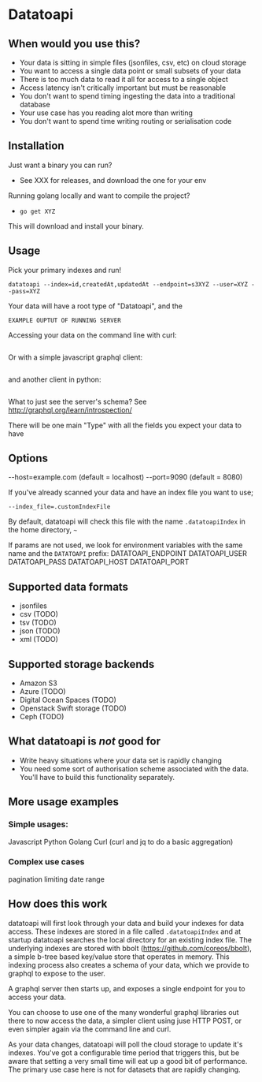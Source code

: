 # Datatoapi

## When would you use this?

- Your data is sitting in simple files (jsonfiles, csv, etc) on cloud storage
- You want to access a single data point or small subsets of your data
- There is too much data to read it all for access to a single object
- Access latency isn't critically important but must be reasonable
- You don't want to spend timing ingesting the data into a traditional database
- Your use case has you reading alot more than writing
- You don't want to spend time writing routing or serialisation code

## Installation

Just want a binary you can run?

- See XXX for releases, and download the one for your env

Running golang locally and want to compile the project?

- `go get XYZ`

This will download and install your binary.

## Usage

Pick your primary indexes and run!

```
datatoapi --index=id,createdAt,updatedAt --endpoint=s3XYZ --user=XYZ --pass=XYZ
```
Your data will have a root type of "Datatoapi", and the 


```
EXAMPLE OUPTUT OF RUNNING SERVER
```

Accessing your data on the command line with curl:
```

```

Or with a simple javascript graphql client:
```

```

and another client in python:
```

```

What to just see the server's schema?
See http://graphql.org/learn/introspection/

There will be one main "Type" with all the fields you expect your data to have



## Options

--host=example.com (default = localhost)
--port=9090 (default = 8080)

If you've already scanned your data and have an index file you want to use;
```
--index_file=.customIndexFile
```
By default, datatoapi will check this file with the name `.datatoapiIndex` in the home directory, `~`

If params are not used, we look for environment variables with the same name and the `DATATOAPI` prefix:
DATATOAPI_ENDPOINT
DATATOAPI_USER
DATATOAPI_PASS
DATATOAPI_HOST
DATATOAPI_PORT

## Supported data formats

- jsonfiles
- csv (TODO)
- tsv (TODO)
- json (TODO)
- xml (TODO)

## Supported storage backends

- Amazon S3
- Azure (TODO)
- Digital Ocean Spaces (TODO)
- Openstack Swift storage (TODO)
- Ceph (TODO)

## What datatoapi is *not* good for

- Write heavy situations where your data set is rapidly changing
- You need some sort of authorisation scheme associated with the data. You'll have to build this functionality separately.

## More usage examples

### Simple usages:

Javascript
Python
Golang
Curl
  (curl and jq to do a basic aggregation)

### Complex use cases

pagination
limiting
date range


## How does this work

datatoapi will first look through your data and build your indexes for data access. These indexes are stored in a file called `.datatoapiIndex` and at startup datatoapi searches the local directory for an existing index file. The underlying indexes are stored with bbolt (https://github.com/coreos/bbolt), a simple b-tree based key/value store that operates in memory. This indexing process also creates a schema of your data, which we provide to graphql to expose to the user.

A graphql server then starts up, and exposes a single endpoint for you to access your data.

You can choose to use one of the many wonderful graphql libraries out there to now access the data, a simpler client using juse HTTP POST, or even simpler again via the command line and curl.

As your data changes, datatoapi will poll the cloud storage to update it's indexes. You've got a configurable time period that triggers this, but be aware that setting a very small time will eat up a good bit of performance. The primary use case here is not for datasets that are rapidly changing.